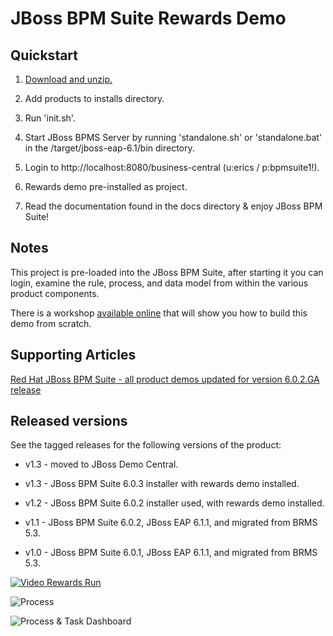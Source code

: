JBoss BPM Suite Rewards Demo
============================


Quickstart
----------

1. [Download and unzip.](https://github.com/jbossdemocentral/bpms-rewards-demo/archive/master.zip)

2. Add products to installs directory.

3. Run 'init.sh'.

4. Start JBoss BPMS Server by running 'standalone.sh' or 'standalone.bat' in the <path-to-project>/target/jboss-eap-6.1/bin directory.

5. Login to http://localhost:8080/business-central  (u:erics / p:bpmsuite1!).

6. Rewards demo pre-installed as project.

7. Read the documentation found in the docs directory & enjoy JBoss BPM Suite!


Notes
-----

This project is pre-loaded into the JBoss BPM Suite, after starting it you can login,
examine the rule, process, and data model from within the various product components.

There is a workshop [available online](http://bpmworkshop-onthe.rhcloud.com)
that will show you how to build this demo from scratch. 

Supporting Articles
-------------------

[Red Hat JBoss BPM Suite - all product demos updated for version 6.0.2.GA release](http://www.schabell.org/2014/07/redhat-jboss-bpmsuite-product-demos-6.0.2-updated.html)


Released versions
-----------------

See the tagged releases for the following versions of the product:

- v1.3 - moved to JBoss Demo Central.

- v1.3 - JBoss BPM Suite 6.0.3 installer with rewards demo installed.

- v1.2 - JBoss BPM Suite 6.0.2 installer used, with rewards demo installed.

- v1.1 - JBoss BPM Suite 6.0.2, JBoss EAP 6.1.1, and migrated from BRMS 5.3.

- v1.0 - JBoss BPM Suite 6.0.1, JBoss EAP 6.1.1, and migrated from BRMS 5.3.


[![Video Rewards Run](https://raw.githubusercontent.com/eschabell/erics-images/master/brms_bpms_workshop/image309.png)](http://vimeo.com/ericschabell/bpms-hr-employee-rewards-demo-run)

![Process](https://github.com/jbossdemocentral/bpms-rewards-demo/blob/master/docs/demo-images/rewards-process.png?raw=true)

![Process & Task Dashboard](https://github.com/jbossdemocentral/bpms-customer-evaluation-demo/blob/master/docs/demo-images/mock-bpm-data.png?raw=true)

